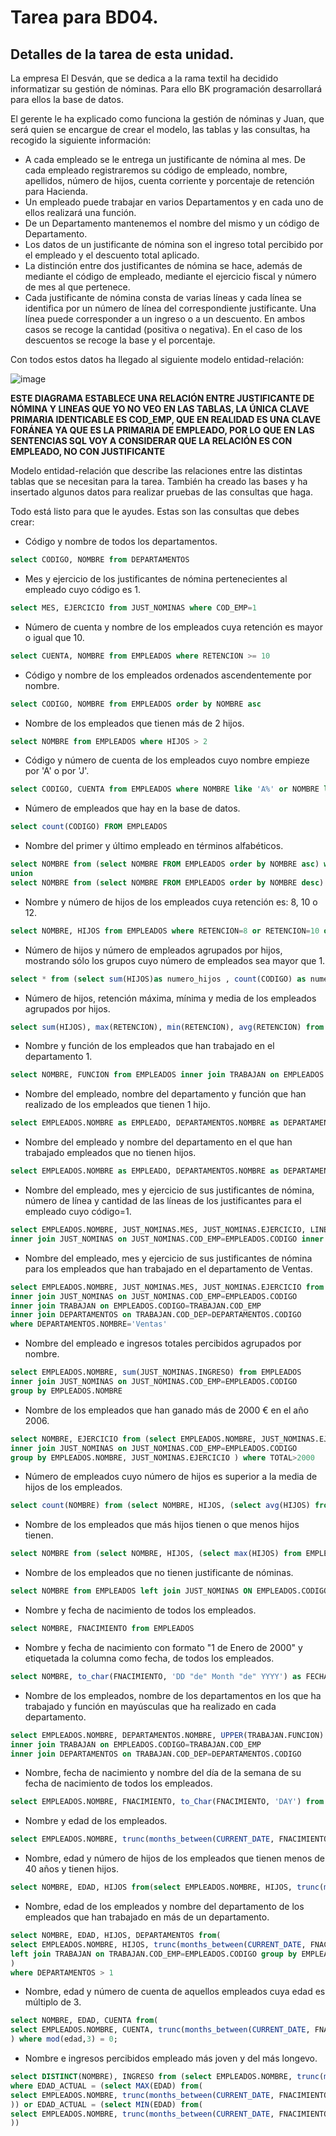 # Tarea para BD04.
## Detalles de la tarea de esta unidad.
La empresa El Desván, que se dedica a la rama textil ha decidido informatizar su gestión de nóminas. Para ello BK programación desarrollará para ellos la base de datos.

El gerente le ha explicado como funciona la gestión de nóminas y Juan, que será quien se encargue de crear el modelo, las tablas y las consultas, ha recogido la siguiente información:

* A cada empleado se le entrega un justificante de nómina al mes. De cada empleado registraremos su código de empleado, nombre, apellidos, número de hijos, cuenta corriente y porcentaje de retención para Hacienda.
* Un empleado puede trabajar en varios Departamentos y en cada uno de ellos realizará una función.
* De un Departamento mantenemos el nombre del mismo y un código de Departamento.
* Los datos de un justificante de nómina son el ingreso total percibido por el empleado y el descuento total aplicado.
* La distinción entre dos justificantes de nómina se hace, además de mediante el código de empleado, mediante el ejercicio fiscal y número de mes al que pertenece.
* Cada justificante de nómina consta de varias líneas y cada línea se identifica por un número de línea del correspondiente justificante. Una línea puede corresponder a un ingreso o a un descuento. En ambos casos se recoge la cantidad (positiva o negativa). En el caso de los descuentos se recoge la base y el porcentaje. 

Con todos estos datos ha llegado al siguiente modelo entidad-relación: 
  
![image](https://user-images.githubusercontent.com/44543081/53692994-8c9e8380-3d99-11e9-8ecb-c61af768a92c.png)

**ESTE DIAGRAMA ESTABLECE UNA RELACIÓN ENTRE JUSTIFICANTE DE NÓMINA Y LINEAS QUE YO NO VEO EN LAS TABLAS, LA ÚNICA CLAVE PRIMARIA IDENTICABLE ES COD_EMP, QUE EN REALIDAD ES UNA CLAVE FORÁNEA YA QUE ES LA PRIMARIA DE EMPLEADO, POR LO QUE EN LAS SENTENCIAS SQL VOY A CONSIDERAR QUE LA RELACIÓN ES CON EMPLEADO, NO CON JUSTIFICANTE**
  
Modelo entidad-relación que describe las relaciones entre las distintas tablas que se necesitan para la tarea.
También ha creado las bases y ha insertado algunos datos para realizar pruebas de las consultas que haga.

Todo está listo para que le ayudes. Estas son las consultas que debes crear:

* Código y nombre de todos los departamentos.

```SQL
select CODIGO, NOMBRE from DEPARTAMENTOS
```
* Mes y ejercicio de los justificantes de nómina pertenecientes al empleado cuyo código es 1.
```SQL
select MES, EJERCICIO from JUST_NOMINAS where COD_EMP=1
```
* Número de cuenta y nombre de los empleados cuya retención es mayor o igual que 10.
```SQL
select CUENTA, NOMBRE from EMPLEADOS where RETENCION >= 10
```
* Código y nombre de los empleados ordenados ascendentemente por nombre.
```SQL
select CODIGO, NOMBRE from EMPLEADOS order by NOMBRE asc
```
* Nombre de los empleados que tienen más de 2 hijos.
```SQL
select NOMBRE from EMPLEADOS where HIJOS > 2
```
* Código y número de cuenta de los empleados cuyo nombre empieze por 'A' o por 'J'.
```SQL
select CODIGO, CUENTA from EMPLEADOS where NOMBRE like 'A%' or NOMBRE like 'J%'
```
* Número de empleados que hay en la base de datos.
```SQL
select count(CODIGO) FROM EMPLEADOS
```
* Nombre del primer y último empleado en términos alfabéticos.
```SQL
select NOMBRE from (select NOMBRE FROM EMPLEADOS order by NOMBRE asc) where ROWNUM = 1
union
select NOMBRE from (select NOMBRE FROM EMPLEADOS order by NOMBRE desc) where ROWNUM = 1;
```
* Nombre y número de hijos de los empleados cuya retención es: 8, 10 o 12.
```SQL
select NOMBRE, HIJOS from EMPLEADOS where RETENCION=8 or RETENCION=10 or RETENCION=12
```
* Número de hijos y número de empleados agrupados por hijos, mostrando sólo los grupos cuyo número de empleados sea mayor que 1.
```SQL
select * from (select sum(HIJOS)as numero_hijos , count(CODIGO) as numero_empleados from EMPLEADOS group by HIJOS) where numero_empleados > 1;
```
* Número de hijos, retención máxima, mínima y media de los empleados agrupados por hijos.
```SQL
select sum(HIJOS), max(RETENCION), min(RETENCION), avg(RETENCION) from EMPLEADOS group by HIJOS;
```
* Nombre y función de los empleados que han trabajado en el departamento 1.
```SQL
select NOMBRE, FUNCION from EMPLEADOS inner join TRABAJAN on EMPLEADOS.CODIGO=TRABAJAN.COD_EMP where COD_DEP = 1;
```
* Nombre del empleado, nombre del departamento y función que han realizado de los empleados que tienen 1 hijo.
```SQL
select EMPLEADOS.NOMBRE as EMPLEADO, DEPARTAMENTOS.NOMBRE as DEPARTAMENTO, TRABAJAN.FUNCION from EMPLEADOS inner join TRABAJAN on EMPLEADOS.CODIGO=TRABAJAN.COD_EMP inner join DEPARTAMENTOS on TRABAJAN.COD_DEP=DEPARTAMENTOS.CODIGO where EMPLEADOS.HIJOS=1
```
* Nombre del empleado y nombre del departamento en el que han trabajado empleados que no tienen hijos.
```SQL
select EMPLEADOS.NOMBRE as EMPLEADO, DEPARTAMENTOS.NOMBRE as DEPARTAMENTO from EMPLEADOS inner join TRABAJAN on EMPLEADOS.CODIGO=TRABAJAN.COD_EMP inner join DEPARTAMENTOS on TRABAJAN.COD_DEP=DEPARTAMENTOS.CODIGO where EMPLEADOS.HIJOS=0
```
* Nombre del empleado, mes y ejercicio de sus justificantes de nómina, número de línea y cantidad de las líneas de los justificantes para el empleado cuyo código=1.
```SQL
select EMPLEADOS.NOMBRE, JUST_NOMINAS.MES, JUST_NOMINAS.EJERCICIO, LINEAS.NUMERO, LINEAS.CANTIDAD from EMPLEADOS 
inner join JUST_NOMINAS on JUST_NOMINAS.COD_EMP=EMPLEADOS.CODIGO inner join LINEAS on LINEAS.COD_EMP=EMPLEADOS.CODIGO where EMPLEADOS.CODIGO = 1 
```
* Nombre del empleado, mes y ejercicio de sus justificantes de nómina para los empleados que han trabajado en el departamento de Ventas.
```SQL
select EMPLEADOS.NOMBRE, JUST_NOMINAS.MES, JUST_NOMINAS.EJERCICIO from EMPLEADOS 
inner join JUST_NOMINAS on JUST_NOMINAS.COD_EMP=EMPLEADOS.CODIGO 
inner join TRABAJAN on EMPLEADOS.CODIGO=TRABAJAN.COD_EMP
inner join DEPARTAMENTOS on TRABAJAN.COD_DEP=DEPARTAMENTOS.CODIGO
where DEPARTAMENTOS.NOMBRE='Ventas'
```
* Nombre del empleado e ingresos totales percibidos agrupados por nombre.
```SQL
select EMPLEADOS.NOMBRE, sum(JUST_NOMINAS.INGRESO) from EMPLEADOS 
inner join JUST_NOMINAS on JUST_NOMINAS.COD_EMP=EMPLEADOS.CODIGO 
group by EMPLEADOS.NOMBRE 
```
* Nombre de los empleados que han ganado más de 2000 € en el año 2006.
```SQL
select NOMBRE, EJERCICIO from (select EMPLEADOS.NOMBRE, JUST_NOMINAS.EJERCICIO, sum(JUST_NOMINAS.INGRESO) AS TOTAL from EMPLEADOS 
inner join JUST_NOMINAS on JUST_NOMINAS.COD_EMP=EMPLEADOS.CODIGO 
group by EMPLEADOS.NOMBRE, JUST_NOMINAS.EJERCICIO ) where TOTAL>2000
```
* Número de empleados cuyo número de hijos es superior a la media de hijos de los empleados.
```SQL
select count(NOMBRE) from (select NOMBRE, HIJOS, (select avg(HIJOS) from EMPLEADOS) as MEDIA from EMPLEADOS) where HIJOS>MEDIA;
```
* Nombre de los empleados que más hijos tienen o que menos hijos tienen.
```SQL
select NOMBRE from (select NOMBRE, HIJOS, (select max(HIJOS) from EMPLEADOS) as MAXIMO, (select min(HIJOS) from EMPLEADOS) as MINIMO from EMPLEADOS) where HIJOS=MAXIMO OR HIJOS=MINIMO;
```
* Nombre de los empleados que no tienen justificante de nóminas.
```SQL
select NOMBRE from EMPLEADOS left join JUST_NOMINAS ON EMPLEADOS.CODIGO=JUST_NOMINAS.COD_EMP where JUST_NOMINAS.COD_EMP is null
```
* Nombre y fecha de nacimiento de todos los empleados.
```SQL
select NOMBRE, FNACIMIENTO from EMPLEADOS
```
* Nombre y fecha de nacimiento con formato "1 de Enero de 2000" y etiquetada la columna como fecha, de todos los empleados.
```SQL
select NOMBRE, to_char(FNACIMIENTO, 'DD "de" Month "de" YYYY') as FECHA from EMPLEADOS
```
* Nombre de los empleados, nombre de los departamentos en los que ha trabajado y función en mayúsculas que ha realizado en cada departamento.
```SQL
select EMPLEADOS.NOMBRE, DEPARTAMENTOS.NOMBRE, UPPER(TRABAJAN.FUNCION) from EMPLEADOS 
inner join TRABAJAN on EMPLEADOS.CODIGO=TRABAJAN.COD_EMP 
inner join DEPARTAMENTOS on TRABAJAN.COD_DEP=DEPARTAMENTOS.CODIGO
```
* Nombre, fecha de nacimiento y nombre del día de la semana de su fecha de nacimiento de todos los empleados.
```SQL
select EMPLEADOS.NOMBRE, FNACIMIENTO, to_Char(FNACIMIENTO, 'DAY') from EMPLEADOS 
```
* Nombre y edad de los empleados.
```SQL
select EMPLEADOS.NOMBRE, trunc(months_between(CURRENT_DATE, FNACIMIENTO)/12) from EMPLEADOS 
```
* Nombre, edad y número de hijos de los empleados que tienen menos de 40 años y tienen hijos.
```SQL
select NOMBRE, EDAD, HIJOS from(select EMPLEADOS.NOMBRE, HIJOS, trunc(months_between(CURRENT_DATE, FNACIMIENTO)/12)  as EDAD from EMPLEADOS) where EDAD >0 and HIJOS > 0
```
* Nombre, edad de los empleados y nombre del departamento de los empleados que han trabajado en más de un departamento.
```SQL
select NOMBRE, EDAD, HIJOS, DEPARTAMENTOS from(
select EMPLEADOS.NOMBRE, HIJOS, trunc(months_between(CURRENT_DATE, FNACIMIENTO)/12) as EDAD, count(COD_DEP) as DEPARTAMENTOS from EMPLEADOS
left join TRABAJAN on TRABAJAN.COD_EMP=EMPLEADOS.CODIGO group by EMPLEADOS.NOMBRE, HIJOS, trunc(months_between(CURRENT_DATE, FNACIMIENTO)/12)
)
where DEPARTAMENTOS > 1
```
* Nombre, edad y número de cuenta de aquellos empleados cuya edad es múltiplo de 3.
```SQL
select NOMBRE, EDAD, CUENTA from(
select EMPLEADOS.NOMBRE, CUENTA, trunc(months_between(CURRENT_DATE, FNACIMIENTO)/12) as EDAD from EMPLEADOS
) where mod(edad,3) = 0;
```
* Nombre e ingresos percibidos empleado más joven y del más longevo.
```SQL
select DISTINCT(NOMBRE), INGRESO from (select EMPLEADOS.NOMBRE, trunc(months_between(CURRENT_DATE, FNACIMIENTO)/12) as EDAD_ACTUAL , JUST_NOMINAS.INGRESO from EMPLEADOS inner join JUST_NOMINAS on EMPLEADOS.CODIGO=JUST_NOMINAS.COD_EMP)
where EDAD_ACTUAL = (select MAX(EDAD) from(
select EMPLEADOS.NOMBRE, trunc(months_between(CURRENT_DATE, FNACIMIENTO)/12) as EDAD from EMPLEADOS
)) or EDAD_ACTUAL = (select MIN(EDAD) from(
select EMPLEADOS.NOMBRE, trunc(months_between(CURRENT_DATE, FNACIMIENTO)/12) as EDAD from EMPLEADOS
))
```

